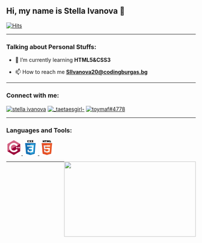 ## Hi, my name is Stella Ivanova 👋

[![Hits](https://hits.seeyoufarm.com/api/count/incr/badge.svg?url=https%3A%2F%2Fgithub.com%2Fgjbae1212%2Fhit-counter&count_bg=%2381DD3B&title_bg=%23747373&icon=wattpad.svg&icon_color=%23FFFFFF&title=visitors&edge_flat=false)](https://hits.seeyoufarm.com)

<hr>

<h3 align="left">Talking about Personal Stuffs:</h3>

- 🌱 I’m currently learning **HTML5&CSS3**

- 📫 How to reach me **SIIvanova20@codingburgas.bg**

<hr>

<h3 align="left">Connect with me:</h3>
<p align="left">
<a href="https://fb.com/stella ivanova" target="blank"><img align="center" src="https://raw.githubusercontent.com/rahuldkjain/github-profile-readme-generator/master/src/images/icons/Social/facebook.svg" alt="stella ivanova" height="30" width="40" /></a>
<a href="https://instagram.com/_taetaesgirl-" target="blank"><img align="center" src="https://raw.githubusercontent.com/rahuldkjain/github-profile-readme-generator/master/src/images/icons/Social/instagram.svg" alt="_taetaesgirl-" height="30" width="40" /></a>
<a href="https://discord.gg/toymaf#4778" target="blank"><img align="center" src="https://raw.githubusercontent.com/rahuldkjain/github-profile-readme-generator/master/src/images/icons/Social/discord.svg" alt="toymaf#4778" height="30" width="40" /></a>
</p>

<hr>

<h3 align="left">Languages and Tools:</h3>
<p align="left"> <a href="https://www.w3schools.com/cpp/" target="_blank"> <img src="https://raw.githubusercontent.com/devicons/devicon/master/icons/cplusplus/cplusplus-original.svg" alt="cplusplus" width="40" height="40"/> </a> <a href="https://www.w3schools.com/css/" target="_blank"> <img src="https://raw.githubusercontent.com/devicons/devicon/master/icons/css3/css3-original-wordmark.svg" alt="css3" width="40" height="40"/> </a> <a href="https://www.w3.org/html/" target="_blank"> <img src="https://raw.githubusercontent.com/devicons/devicon/master/icons/html5/html5-original-wordmark.svg" alt="html5" width="40" height="40"/> </a> </p>

<img align="right" height="200" width="350" alt="" src = "https://media.giphy.com/media/AcNXWhie1VZuk3yVPk/giphy.gif"/>

<hr>
